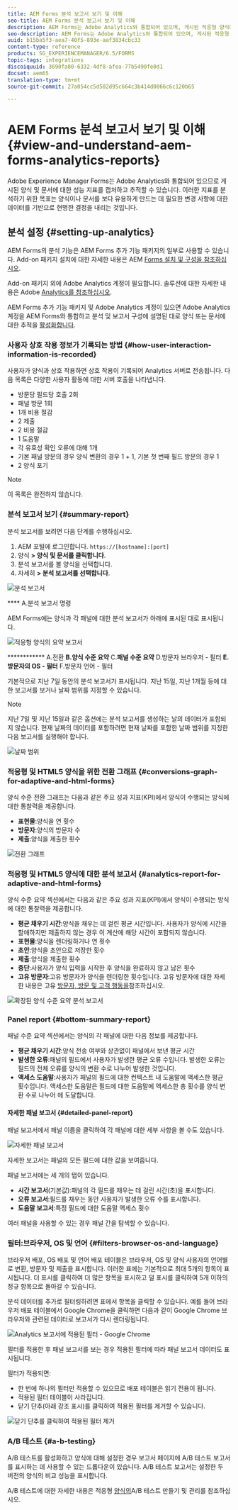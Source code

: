 ```yaml
---
title: AEM Forms 분석 보고서 보기 및 이해
seo-title: AEM Forms 분석 보고서 보기 및 이해
description: AEM Forms는 Adobe Analytics와 통합되어 있으며, 게시된 적응형 양식에 대한 요약 및 세부 분석을 제공합니다.
seo-description: AEM Forms는 Adobe Analytics와 통합되어 있으며, 게시된 적응형 양식에 대한 요약 및 세부 분석을 제공합니다.
uuid: b15ba5f3-aea7-40f5-893e-aaf3834cbc33
content-type: reference
products: SG_EXPERIENCEMANAGER/6.5/FORMS
topic-tags: integrations
discoiquuid: 3690fa80-6332-4df8-afea-77b5490fe0d1
docset: aem65
translation-type: tm+mt
source-git-commit: 27a054cc5d502d95c664c3b414d0066c6c120b65

---
```



# AEM Forms 분석 보고서 보기 및 이해{#view-and-understand-aem-forms-analytics-reports}

Adobe Experience Manager Forms는 Adobe Analytics와 통합되어 있으므로 게시된 양식 및 문서에 대한 성능 지표를 캡처하고 추적할 수 있습니다. 이러한 지표를 분석하기 위한 목표는 양식이나 문서를 보다 유용하게 만드는 데 필요한 변경 사항에 대한 데이터를 기반으로 현명한 결정을 내리는 것입니다.

## 분석 설정 {#setting-up-analytics}

AEM Forms의 분석 기능은 AEM Forms 추가 기능 패키지의 일부로 사용할 수 있습니다. Add-on 패키지 설치에 대한 자세한 내용은 AEM [Forms 설치 및 구성을 참조하십시오](../../forms/using/installing-configuring-aem-forms-osgi.md).

Add-on 패키지 외에 Adobe Analytics 계정이 필요합니다. 솔루션에 대한 자세한 내용은 Adobe [Analytics를 참조하십시오](https://www.adobe.com/solutions/digital-analytics.html).

AEM Forms 추가 기능 패키지 및 Adobe Analytics 계정이 있으면 Adobe Analytics 계정을 AEM Forms와 통합하고 분석 및 보고서 구성에 설명된 대로 양식 또는 문서에 대한 추적을 [활성화합니다](../../forms/using/configure-analytics-forms-documents.md).

### 사용자 상호 작용 정보가 기록되는 방법 {#how-user-interaction-information-is-recorded}

사용자가 양식과 상호 작용하면 상호 작용이 기록되어 Analytics 서버로 전송됩니다. 다음 목록은 다양한 사용자 활동에 대한 서버 호출을 나타냅니다.

* 방문당 필드당 호출 2회
* 패널 방문 1회
* 1개 비용 절감
* 2 제출
* 2 비용 절감
* 1 도움말
* 각 유효성 확인 오류에 대해 1개
* 기본 패널 방문의 경우 양식 변환의 경우 1 + 1, 기본 첫 번째 필드 방문의 경우 1
* 2 양식 포기

>[!NOTE]
>
>이 목록은 완전하지 않습니다.

### 분석 보고서 보기 {#summary-report}

분석 보고서를 보려면 다음 단계를 수행하십시오.

1. AEM 포털에 로그인합니다. `https://[hostname]:[port]`
1. 양식 **> 양식 및 문서를 클릭합니다**.
1. 분석 보고서를 볼 양식을 선택합니다.
1. 자세히 **> 분석 보고서를 선택합니다**.

![분석 보고서](assets/analyticsreport.png)

**** A.분석 보고서 명령

AEM Forms에는 양식과 각 패널에 대한 분석 보고서가 아래에 표시된 대로 표시됩니다.

![적응형 양식의 요약 보고서](assets/analyticsdashboard_callout.png)

************ A.전환 **B.양식 수준 요약** C.**패널 수준 요약** D.방문자 브라우저 - 필터 **E.방문자의 OS - 필터** F.방문자 언어 - 필터

기본적으로 지난 7일 동안의 분석 보고서가 표시됩니다. 지난 15일, 지난 1개월 등에 대한 보고서를 보거나 날짜 범위를 지정할 수 있습니다.

>[!NOTE]
>
>지난 7일 및 지난 15일과 같은 옵션에는 분석 보고서를 생성하는 날의 데이터가 포함되지 않습니다. 현재 날짜의 데이터를 포함하려면 현재 날짜를 포함한 날짜 범위를 지정한 다음 보고서를 실행해야 합니다.

![날짜 범위](assets/date-range.png)

### 적응형 및 HTML5 양식을 위한 전환 그래프 {#conversions-graph-for-adaptive-and-html-forms}

양식 수준 전환 그래프는 다음과 같은 주요 성과 지표(KPI)에서 양식이 수행되는 방식에 대한 통찰력을 제공합니다.

* **표현물**:양식을 연 횟수
* **방문자**:양식의 방문자 수
* **제출**:양식을 제출한 횟수

![전환 그래프](assets/conversion-graph.png)

### 적응형 및 HTML5 양식에 대한 분석 보고서 {#analytics-report-for-adaptive-and-html-forms}

양식 수준 요약 섹션에서는 다음과 같은 주요 성과 지표(KPI)에서 양식이 수행되는 방식에 대한 통찰력을 제공합니다.

* **평균 채우기 시간**:양식을 채우는 데 걸린 평균 시간입니다. 사용자가 양식에 시간을 할애하지만 제출하지 않는 경우 이 계산에 해당 시간이 포함되지 않습니다.
* **표현물**:양식을 렌더링하거나 연 횟수
* **초안**:양식을 초안으로 저장한 횟수
* **제출**:양식을 제출한 횟수
* **중단**:사용자가 양식 입력을 시작한 후 양식을 완료하지 않고 남은 횟수
* **고유 방문자**:고유 방문자가 양식을 렌더링한 횟수입니다. 고유 방문자에 대한 자세한 내용은 고유 [방문자, 방문 및 고객 행동을](https://helpx.adobe.com/analytics/kb/unique-visitors-visitor-behavior.html)참조하십시오.

![확장된 양식 수준 요약 분석 보고서](assets/analytics-report.png)

### Panel report {#bottom-summary-report}

패널 수준 요약 섹션에서는 양식의 각 패널에 대한 다음 정보를 제공합니다.

* **평균 채우기 시간**:양식 전송 여부와 상관없이 패널에서 보낸 평균 시간
* **발생한 오류**:패널의 필드에서 사용자가 발생한 평균 오류 수입니다. 발생한 오류는 필드의 전체 오류를 양식의 변환 수로 나누어 발생한 것입니다.
* **액세스 도움말**:사용자가 패널의 필드에 대한 컨텍스트 내 도움말에 액세스한 평균 횟수입니다. 액세스한 도움말은 필드에 대한 도움말에 액세스한 총 횟수를 양식 변환 수로 나누어 에 도달합니다.

#### 자세한 패널 보고서 {#detailed-panel-report}

패널 보고서에서 패널 이름을 클릭하여 각 패널에 대한 세부 사항을 볼 수도 있습니다.

![자세한 패널 보고서](assets/panel-report-detailed.png)

자세한 보고서는 패널의 모든 필드에 대한 값을 보여줍니다.

패널 보고서에는 세 개의 탭이 있습니다.

* **시간 보고서**(기본값):패널의 각 필드를 채우는 데 걸린 시간(초)을 표시합니다.
* **오류 보고서**:필드를 채우는 동안 사용자가 발생한 오류 수를 표시합니다.
* **도움말 보고서**:특정 필드에 대한 도움말 액세스 횟수

여러 패널을 사용할 수 있는 경우 패널 간을 탐색할 수 있습니다.

### 필터:브라우저, OS 및 언어 {#filters-browser-os-and-language}

브라우저 배포, OS 배포 및 언어 배포 테이블은 브라우저, OS 및 양식 사용자의 언어별로 변환, 방문자 및 제출을 표시합니다. 이러한 표에는 기본적으로 최대 5개의 항목이 표시됩니다. 더 표시를 클릭하여 더 많은 항목을 표시하고 덜 표시를 클릭하여 5개 이하의 정규 항목으로 돌아갈 수 있습니다.

분석 데이터를 추가로 필터링하려면 표에서 항목을 클릭할 수 있습니다. 예를 들어 브라우저 배포 테이블에서 Google Chrome을 클릭하면 다음과 같이 Google Chrome 브라우저와 관련된 데이터로 보고서가 다시 렌더링됩니다.

![Analytics 보고서에 적용된 필터 - Google Chrome ](assets/filter-1.png)

필터를 적용한 후 패널 보고서를 보는 경우 적용된 필터에 따라 패널 보고서 데이터도 표시됩니다.

필터가 적용되면:

* 한 번에 하나의 필터만 적용할 수 있으므로 배포 테이블은 읽기 전용이 됩니다.
* 적용된 필터 테이블이 사라집니다.
* 닫기 단추(아래 강조 표시)를 클릭하여 적용된 필터를 제거할 수 있습니다.

![닫기 단추를 클릭하여 적용된 필터 제거](assets/close-filter.png)

### A/B 테스트 {#a-b-testing}

A/B 테스트를 활성화하고 양식에 대해 설정한 경우 보고서 페이지에 A/B 테스트 보고서를 표시하는 데 사용할 수 있는 드롭다운이 있습니다. A/B 테스트 보고서는 설정한 두 버전의 양식의 비교 성능을 표시합니다.

A/B 테스트에 대한 자세한 내용은 적응형 [양식의](../../forms/using/ab-testing-adaptive-forms.md)A/B 테스트 만들기 및 관리를 참조하십시오.
